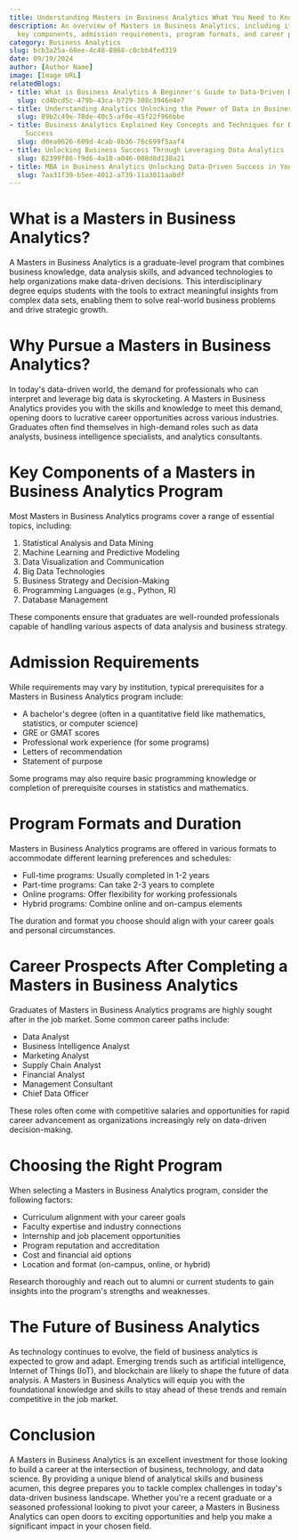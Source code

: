 ```yaml
---
title: Understanding Masters in Business Analytics What You Need to Know
description: An overview of Masters in Business Analytics, including its relevance,
  key components, admission requirements, program formats, and career prospects.
category: Business Analytics
slug: bcb3a25a-68ee-4c48-8868-c0cbb4fed319
date: 09/19/2024
author: [Author Name]
image: [Image URL]
relatedBlogs:
- title: What is Business Analytics A Beginner's Guide to Data-Driven Decision Making
  slug: cd4bcd5c-479b-43ca-b729-308c3946e4e7
- title: Understanding Analytics Unlocking the Power of Data in Business
  slug: 89b2c49e-78de-40c5-af0e-45f22f966bbe
- title: Business Analytics Explained Key Concepts and Techniques for Data-Driven
    Success
  slug: d0ea0626-609d-4cab-8b36-76c699f5aaf4
- title: Unlocking Business Success Through Leveraging Data Analytics
  slug: 82399f86-f9d6-4a18-a046-008d8d138a21
- title: MBA in Business Analytics Unlocking Data-Driven Success in Your Career
  slug: 7aa31f39-b5ee-4012-a739-11a3011aabdf
---
```


# What is a Masters in Business Analytics?

A Masters in Business Analytics is a graduate-level program that combines business knowledge, data analysis skills, and advanced technologies to help organizations make data-driven decisions. This interdisciplinary degree equips students with the tools to extract meaningful insights from complex data sets, enabling them to solve real-world business problems and drive strategic growth.

# Why Pursue a Masters in Business Analytics?

In today's data-driven world, the demand for professionals who can interpret and leverage big data is skyrocketing. A Masters in Business Analytics provides you with the skills and knowledge to meet this demand, opening doors to lucrative career opportunities across various industries. Graduates often find themselves in high-demand roles such as data analysts, business intelligence specialists, and analytics consultants.

# Key Components of a Masters in Business Analytics Program

Most Masters in Business Analytics programs cover a range of essential topics, including:
1. Statistical Analysis and Data Mining
2. Machine Learning and Predictive Modeling
3. Data Visualization and Communication
4. Big Data Technologies
5. Business Strategy and Decision-Making
6. Programming Languages (e.g., Python, R)
7. Database Management

These components ensure that graduates are well-rounded professionals capable of handling various aspects of data analysis and business strategy.

# Admission Requirements

While requirements may vary by institution, typical prerequisites for a Masters in Business Analytics program include:
- A bachelor's degree (often in a quantitative field like mathematics, statistics, or computer science)
- GRE or GMAT scores
- Professional work experience (for some programs)
- Letters of recommendation
- Statement of purpose

Some programs may also require basic programming knowledge or completion of prerequisite courses in statistics and mathematics.

# Program Formats and Duration

Masters in Business Analytics programs are offered in various formats to accommodate different learning preferences and schedules:
- Full-time programs: Usually completed in 1-2 years
- Part-time programs: Can take 2-3 years to complete
- Online programs: Offer flexibility for working professionals
- Hybrid programs: Combine online and on-campus elements

The duration and format you choose should align with your career goals and personal circumstances.

# Career Prospects After Completing a Masters in Business Analytics

Graduates of Masters in Business Analytics programs are highly sought after in the job market. Some common career paths include:
- Data Analyst
- Business Intelligence Analyst
- Marketing Analyst
- Supply Chain Analyst
- Financial Analyst
- Management Consultant
- Chief Data Officer

These roles often come with competitive salaries and opportunities for rapid career advancement as organizations increasingly rely on data-driven decision-making.

# Choosing the Right Program

When selecting a Masters in Business Analytics program, consider the following factors:
- Curriculum alignment with your career goals
- Faculty expertise and industry connections
- Internship and job placement opportunities
- Program reputation and accreditation
- Cost and financial aid options
- Location and format (on-campus, online, or hybrid)

Research thoroughly and reach out to alumni or current students to gain insights into the program's strengths and weaknesses.

# The Future of Business Analytics

As technology continues to evolve, the field of business analytics is expected to grow and adapt. Emerging trends such as artificial intelligence, Internet of Things (IoT), and blockchain are likely to shape the future of data analysis. A Masters in Business Analytics will equip you with the foundational knowledge and skills to stay ahead of these trends and remain competitive in the job market.

# Conclusion

A Masters in Business Analytics is an excellent investment for those looking to build a career at the intersection of business, technology, and data science. By providing a unique blend of analytical skills and business acumen, this degree prepares you to tackle complex challenges in today's data-driven business landscape. Whether you're a recent graduate or a seasoned professional looking to pivot your career, a Masters in Business Analytics can open doors to exciting opportunities and help you make a significant impact in your chosen field.